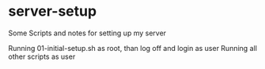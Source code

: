 # server-setup
Some Scripts and notes for setting up my server

Running 01-initial-setup.sh as root, than log off and login as user
Running all other scripts as user
